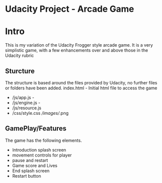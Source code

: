 Udacity Project - Arcade Game
===============================

# Intro
This is my variation of the Udacity Frogger style arcade game. It is a very simplistic game, with a few enhancements over and above those in the Udacity rubric

## Sturcture
The structure is based around the files provided by Udacity, no further files or folders have been added. 
index.html - Initial html file to access the game
* /js/app.js - 
* /js/engine.js - 
* /js/resource.js
* /css/style.css
*/images/*.png


## GamePlay/Features
The game has the following elements. 

* Introduction splash screen
* movement controls for player
* pause and restart
* Game score and Lives
* End splash screen 
* Restart button

